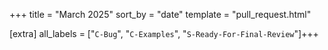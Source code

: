 +++
title = "March 2025"
sort_by = "date"
template = "pull_request.html"

[extra]
all_labels = ["`C-Bug`", "`C-Examples`", "`S-Ready-For-Final-Review`"]+++
